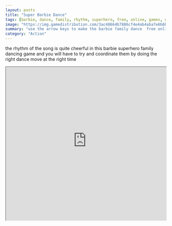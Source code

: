 ```yaml
---
layout: posts
title: "Super Barbie Dance"
tags: [barbie, dance, family, rhythm, superhero, free, online, games, oyna, game, free, games, play, play, games]
image: "https://img.gamedistribution.com/3ac48664b7886cf4e4ab4aba7e6b6bc9.jpg"
summary: "use the arrow keys to make the barbie family dance  free online games oyna game free games play play games"
category: "Action"
---
```


the rhythm of the song is quite cheerful in this barbie superhero family dancing game and you will have to try and coordinate them by doing the right dance move at the right time

<iframe width="100%" height="480px;" src="https://flash.gamedistribution.com?game=3ac48664b7886cf4e4ab4aba7e6b6bc9"></iframe>